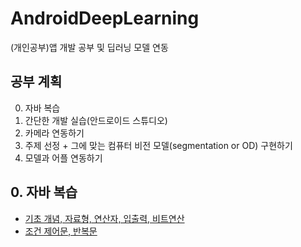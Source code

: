 # AndroidDeepLearning
(개인공부)앱 개발 공부 및 딥러닝 모델 연동



## 공부 계획
0. 자바 복습
1. 간단한 개발 실습(안드로이드 스튜디오)
2. 카메라 연동하기
3. 주제 선정 + 그에 맞는 컴퓨터 비전 모델(segmentation or OD) 구현하기
4. 모델과 어플 연동하기


## 0. 자바 복습
- [기초 개념, 자료형, 연산자, 입출력, 비트연산](https://blog.naver.com/ongbbb/222947594158) </br>
- [조건 제어문, 반복문](https://blog.naver.com/ongbbb/222947612834)
